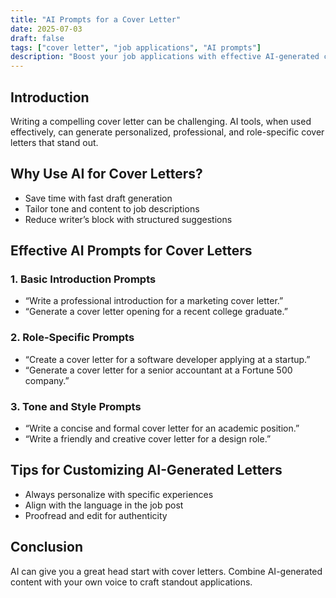 ```yaml
---
title: "AI Prompts for a Cover Letter"
date: 2025-07-03
draft: false
tags: ["cover letter", "job applications", "AI prompts"]
description: "Boost your job applications with effective AI-generated cover letter prompts tailored to your industry and role."
---
```


## Introduction

Writing a compelling cover letter can be challenging. AI tools, when used effectively, can generate personalized, professional, and role-specific cover letters that stand out.

## Why Use AI for Cover Letters?

- Save time with fast draft generation
- Tailor tone and content to job descriptions
- Reduce writer’s block with structured suggestions

## Effective AI Prompts for Cover Letters

### 1. Basic Introduction Prompts
- “Write a professional introduction for a marketing cover letter.”
- “Generate a cover letter opening for a recent college graduate.”

### 2. Role-Specific Prompts
- “Create a cover letter for a software developer applying at a startup.”
- “Generate a cover letter for a senior accountant at a Fortune 500 company.”

### 3. Tone and Style Prompts
- “Write a concise and formal cover letter for an academic position.”
- “Write a friendly and creative cover letter for a design role.”

## Tips for Customizing AI-Generated Letters

- Always personalize with specific experiences
- Align with the language in the job post
- Proofread and edit for authenticity

## Conclusion

AI can give you a great head start with cover letters. Combine AI-generated content with your own voice to craft standout applications.

